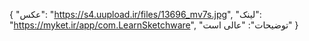 {
  "عکس": "https://s4.uupload.ir/files/13696_mv7s.jpg",
  "لینک": "https://myket.ir/app/com.LearnSketchware",
  "توضیحات": "عالی است"
}

